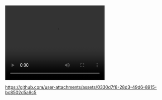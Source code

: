 <video src="https://github.com/user-attachments/assets/0330d7f8-28d3-49d6-8915-bc8502d5a9c5" width="320" height="240" controls></video>

https://github.com/user-attachments/assets/0330d7f8-28d3-49d6-8915-bc8502d5a9c5

